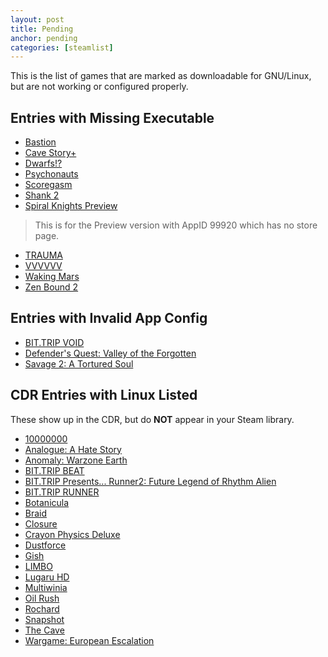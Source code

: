 ```yaml
---
layout: post
title: Pending
anchor: pending
categories: [steamlist]
---
```


This is the list of games that are marked as downloadable for GNU/Linux, but are not working or configured properly.

Entries with Missing Executable
-------------------------------

- [Bastion](http://store.steampowered.com/app/107100/)
- [Cave Story+](http://store.steampowered.com/app/200900/)
- [Dwarfs!?](http://store.steampowered.com/app/35480/)
- [Psychonauts](http://store.steampowered.com/app/3830/)
- [Scoregasm](http://store.steampowered.com/app/202410/)
- [Shank 2](http://store.steampowered.com/app/102840/)
- [Spiral Knights Preview](http://store.steampowered.com/app/99900/)
> This is for the Preview version with AppID 99920 which has no store page.
- [TRAUMA](http://store.steampowered.com/app/98100/)
- [VVVVVV](http://store.steampowered.com/app/70300/)
- [Waking Mars](http://store.steampowered.com/app/227200/)
- [Zen Bound 2](http://store.steampowered.com/app/61600/)

Entries with Invalid App Config
-------------------------------

- [BIT.TRIP VOID](http://store.steampowered.com/app/205070/)
- [Defender's Quest: Valley of the Forgotten](http://store.steampowered.com/app/218410/)
- [Savage 2: A Tortured Soul](http://store.steampowered.com/app/13700/)

CDR Entries with Linux Listed
------------------------------

These show up in the CDR, but do **NOT** appear in your Steam library.

- [10000000](http://store.steampowered.com/app/227580/)
- [Analogue: A Hate Story](http://store.steampowered.com/app/209370/)
- [Anomaly: Warzone Earth](http://store.steampowered.com/app/91200/)
- [BIT.TRIP BEAT](http://store.steampowered.com/app/63700/)
- [BIT.TRIP Presents... Runner2: Future Legend of Rhythm Alien](http://store.steampowered.com/app/218060/)
- [BIT.TRIP RUNNER](http://store.steampowered.com/app/63710/)
- [Botanicula](http://store.steampowered.com/app/207690/)
- [Braid](http://store.steampowered.com/app/26800/)
- [Closure](http://store.steampowered.com/app/72000/)
- [Crayon Physics Deluxe](http://store.steampowered.com/app/26900/)
- [Dustforce](http://store.steampowered.com/app/65300/)
- [Gish](http://store.steampowered.com/app/9500/)
- [LIMBO](http://store.steampowered.com/app/48000/)
- [Lugaru HD](http://store.steampowered.com/app/25010/)
- [Multiwinia](http://store.steampowered.com/app/1530/)
- [Oil Rush](http://store.steampowered.com/app/200390/)
- [Rochard](http://store.steampowered.com/app/107800/)
- [Snapshot](http://store.steampowered.com/app/204220/)
- [The Cave](http://store.steampowered.com/app/221810/)
- [Wargame: European Escalation](http://store.steampowered.com/app/58610/)
